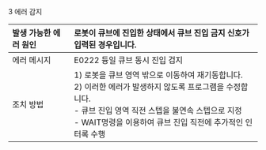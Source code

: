
3 에러 감지


| 발생 가능한 에러 원인 |  로봇이 큐브에 진입한 상태에서 큐브 진입 금지 신호가 입력된 경우입니다. |
| :--- | :--- 
| 에러 메시지| E0222 듕일 큐브 동시 진입 검지|
| 조치 방법  | 1) 로봇을 큐브 영역 밖으로 이동하여 재기동합니다.<br>2) 이러한 에러가 발생하지 않도록 프로그램을 수정합니다.<br>- 큐브 진입 영역 직전 스텝을 불연속 스텝으로 지정<br>- WAIT명령을 이용하여 큐브 진입 직전에 추가적인 인터록 수행|



